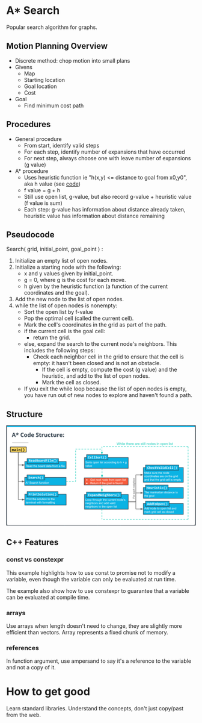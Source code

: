 # A* Search
Popular search algorithm for graphs.

## Motion Planning Overview
- Discrete method: chop motion into small plans
- Givens
  - Map
  - Starting location
  - Goal location
  - Cost
- Goal
  - Find minimum cost path

## Procedures
- General procedure
  - From start, identify valid steps
  - For each step, identify number of expansions that have occurred
  - For next step, always choose one with leave number of expansions (g value)
- A* procedure
  - Uses heuristic function ie "h(x,y) <= distance to goal from x0,y0", aka h value (see [code](./lesson_09_heuristic.cpp))
  - f value = g + h
  - Still use open list, g-value, but also record g-value + heuristic value (f value is sum)
  - Each step: g-value has information about distance already taken, heuristic value has information about distance remaining

## Pseudocode
Search( grid, initial_point, goal_point ) :
1. Initialize an empty list of open nodes.
2. Initialize a starting node with the following:
    - x and y values given by initial_point.
    - g = 0, where g is the cost for each move.
    - h given by the heuristic function (a function of the current coordinates and the goal).
3. Add the new node to the list of open nodes.
4. while the list of open nodes is nonempty:
    - Sort the open list by f-value
    - Pop the optimal cell (called the current cell).
    - Mark the cell's coordinates in the grid as part of the path.
    - if the current cell is the goal cell:
      - return the grid.
    - else, expand the search to the current node's neighbors. This includes the following steps: 
      - Check each neighbor cell in the grid to ensure that the cell is empty: it hasn't been closed and is not an obstacle. 
        - If the cell is empty, compute the cost (g value) and the heuristic, and add to the list of open nodes. 
        - Mark the cell as closed.
    - If you exit the while loop because the list of open nodes is empty, you have run out of new nodes to explore and haven't found a path.

## Structure
![test](./notes_image_0.png)

## C++ Features

### const vs constexpr
This example highlights how to use const to promise not to modify a variable, even though the variable can only be evaluated at run time.

The example also show how to use constexpr to guarantee that a variable can be evaluated at compile time.

### arrays
Use arrays when length doesn't need to change, they are slightly more efficient than vectors.  Array represents a fixed chunk of memory.

### references
In function argument, use ampersand to say it's a reference to the variable and not a copy of it.

# How to get good
Learn standard libraries.  Understand the concepts, don't just copy/past from the web.